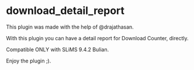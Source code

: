 # download_detail_report

This plugin was made with the help of @drajathasan.

With this plugin you can have a detail report for Download Counter, directly.

Compatible ONLY with SLiMS 9.4.2 Bulian.

Enjoy the plugin ;).
